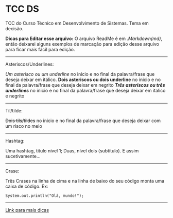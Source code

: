 # TCC DS

TCC do Curso Técnico em Desenvolvimento de Sistemas.
Tema em decisão.



**Dicas para Editar esse arquivo:**
O arquivo ReadMe é em *.Markdown(md)*, então deixarei alguns exemplos de marcação para edição desse arquivo para ficar mais fácil para edição.

---
Asteriscos/Underlines:

*Um asterisco ou um underline* no inicio e no final da palavra/frase que deseja deixar em itálico. 
**Dois asteriscos ou dois underline** no inicio e no final da palavra/frase que deseja deixar em negrito
***Três asteriscos ou três underlines*** no inicio e no final da palavra/frase que deseja deixar em italico e negrito

---
Til/tilde:

~~Dois tils/tildes~~ no inicio e no final da palavra/frase que deseja deixar com um risco no meio

---
Hashtag:

Uma hashtag, titulo nível 1; Duas, nível dois (subtitulo). E assim sucetivamente...

---
Crase:

Três Crases na linha de cima e na linha de baixo do seu código monta uma caixa de código. Ex:

```
System.out.println("Olá, mundo!");
```
---

[Link para mais dicas](https://www.youtube.com/live/LntSB-gl-ZI?si=ibXq9L7STFzKkcIg)

